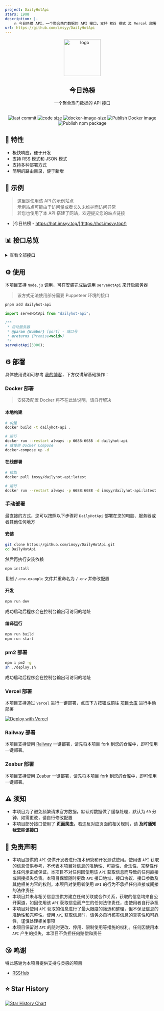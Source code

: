 ```yaml
---
project: DailyHotApi
stars: 1908
description: |-
    🔥 今日热榜 API，一个聚合热门数据的 API 接口，支持 RSS 模式 及 Vercel 部署 | 前端页面：https://github.com/imsyy/DailyHot
url: https://github.com/imsyy/DailyHotApi
---
```


<div align="center">
<img alt="logo" height="120" src="./public/favicon.png" width="120"/>
<h2>今日热榜</h2>
<p>一个聚合热门数据的 API 接口</p>
<br />
<img src="https://img.shields.io/github/last-commit/imsyy/DailyHotApi" alt="last commit"/>
 <img src="https://img.shields.io/github/languages/code-size/imsyy/DailyHotApi" alt="code size"/>
 <img src="https://img.shields.io/docker/image-size/imsyy/dailyhot-api" alt="docker-image-size"/>
<img src="https://github.com/imsyy/DailyHotApi/actions/workflows/docker.yml/badge.svg" alt="Publish Docker image"/>
<img src="https://github.com/imsyy/DailyHotApi/actions/workflows/npm.yml/badge.svg" alt="Publish npm package"/>
</div>

## 🚩 特性

- 极快响应，便于开发
- 支持 RSS 模式和 JSON 模式
- 支持多种部署方式
- 简明的路由目录，便于新增

## 👀 示例

> 这里是使用该 API 的示例站点  
> 示例站点可能由于访问量或者长久未维护而访问异常  
> 若您也使用了本 API 搭建了网站，欢迎提交您的站点链接

- [今日热榜 - https://hot.imsyy.top/](https://hot.imsyy.top/)

## 📊 接口总览

<details>
<summary>查看全部接口</summary>

> 示例站点运行于海外服务器，部分国内站点可能存在访问异常，请以实际情况为准

| **站点**         | **类别**     | **调用名称**   | **状态**                                                                                                                                                            |
| ---------------- | ------------ | -------------- | ------------------------------------------------------------------------------------------------------------------------------------------------------------------- |
| 哔哩哔哩         | 热门榜       | bilibili       | ![https://api-hot.imsyy.top/bilibili](https://img.shields.io/website.svg?label=bilibili&url=https://api-hot.imsyy.top/bilibili&cacheSeconds=7200)                   |
| AcFun            | 排行榜       | acfun          | ![https://api-hot.imsyy.top/acfun](https://img.shields.io/website.svg?label=acfun&url=https://api-hot.imsyy.top/acfun&cacheSeconds=7200)                            |
| 微博             | 热搜榜       | weibo          | ![https://api-hot.imsyy.top/weibo](https://img.shields.io/website.svg?label=weibo&url=https://api-hot.imsyy.top/weibo&cacheSeconds=7200)                            |
| 知乎             | 热榜         | zhihu          | ![https://api-hot.imsyy.top/zhihu](https://img.shields.io/website.svg?label=zhihu&url=https://api-hot.imsyy.top/zhihu&cacheSeconds=7200)                            |
| 知乎日报         | 推荐榜       | zhihu-daily    | ![https://api-hot.imsyy.top/zhihu-daily](https://img.shields.io/website.svg?label=zhihu-daily&url=https://api-hot.imsyy.top/zhihu-daily&cacheSeconds=7200)          |
| 百度             | 热搜榜       | baidu          | ![https://api-hot.imsyy.top/baidu](https://img.shields.io/website.svg?label=baidu&url=https://api-hot.imsyy.top/baidu&cacheSeconds=7200)                            |
| 抖音             | 热点榜       | douyin         | ![https://api-hot.imsyy.top/douyin](https://img.shields.io/website.svg?label=douyin&url=https://api-hot.imsyy.top/douyin&cacheSeconds=7200)                         |
| 快手             | 热点榜       | kuaishou       | ![https://api-hot.imsyy.top/kuaishou](https://img.shields.io/website.svg?label=kuaishou&url=https://api-hot.imsyy.top/kuaishou&cacheSeconds=7200)                   |
| 豆瓣电影         | 新片榜       | douban-movie   | ![https://api-hot.imsyy.top/douban-movie](https://img.shields.io/website.svg?label=douban-movie&url=https://api-hot.imsyy.top/douban-movie&cacheSeconds=7200)       |
| 豆瓣讨论小组     | 讨论精选     | douban-group   | ![https://api-hot.imsyy.top/douban-group](https://img.shields.io/website.svg?label=douban-group&url=https://api-hot.imsyy.top/douban-group&cacheSeconds=7200)       |
| 百度贴吧         | 热议榜       | tieba          | ![https://api-hot.imsyy.top/tieba](https://img.shields.io/website.svg?label=tieba&url=https://api-hot.imsyy.top/tieba&cacheSeconds=7200)                            |
| 少数派           | 热榜         | sspai          | ![https://api-hot.imsyy.top/sspai](https://img.shields.io/website.svg?label=sspai&url=https://api-hot.imsyy.top/sspai&cacheSeconds=7200)                            |
| IT之家           | 热榜         | ithome         | ![https://api-hot.imsyy.top/ithome](https://img.shields.io/website.svg?label=ithome&url=https://api-hot.imsyy.top/ithome&cacheSeconds=7200)                         |
| IT之家「喜加一」 | 最新动态     | ithome-xijiayi | ![https://api-hot.imsyy.top/ithome-xijiayi](https://img.shields.io/website.svg?label=ithome-xijiayi&url=https://api-hot.imsyy.top/ithome-xijiayi&cacheSeconds=7200) |
| 简书             | 热门推荐     | jianshu        | ![https://api-hot.imsyy.top/jianshu](https://img.shields.io/website.svg?label=jianshu&url=https://api-hot.imsyy.top/jianshu&cacheSeconds=7200)                      |
| 果壳             | 热门文章     | guokr          | ![https://api-hot.imsyy.top/guokr](https://img.shields.io/website.svg?label=guokr&url=https://api-hot.imsyy.top/guokr&cacheSeconds=7200)                            |
| 澎湃新闻         | 热榜         | thepaper       | ![https://api-hot.imsyy.top/thepaper](https://img.shields.io/website.svg?label=thepaper&url=https://api-hot.imsyy.top/thepaper&cacheSeconds=7200)                   |
| 今日头条         | 热榜         | toutiao        | ![https://api-hot.imsyy.top/toutiao](https://img.shields.io/website.svg?label=toutiao&url=https://api-hot.imsyy.top/toutiao&cacheSeconds=7200)                      |
| 36 氪            | 热榜         | 36kr           | ![https://api-hot.imsyy.top/36kr](https://img.shields.io/website.svg?label=36kr&url=https://api-hot.imsyy.top/36kr&cacheSeconds=7200)                               |
| 51CTO            | 推荐榜       | 51cto          | ![https://api-hot.imsyy.top/51cto](https://img.shields.io/website.svg?label=51cto&url=https://api-hot.imsyy.top/51cto&cacheSeconds=7200)                            |
| CSDN             | 排行榜       | csdn           | ![https://api-hot.imsyy.top/csdn](https://img.shields.io/website.svg?label=csdn&url=https://api-hot.imsyy.top/csdn&cacheSeconds=7200)                               |
| NodeSeek         | 最新动态     | nodeseek       | ![https://api-hot.imsyy.top/nodeseek](https://img.shields.io/website.svg?label=nodeseek&url=https://api-hot.imsyy.top/nodeseek&cacheSeconds=7200)                   |
| 稀土掘金         | 热榜         | juejin         | ![https://api-hot.imsyy.top/juejin](https://img.shields.io/website.svg?label=juejin&url=https://api-hot.imsyy.top/juejin&cacheSeconds=7200)                         |
| 腾讯新闻         | 热点榜       | qq-news        | ![https://api-hot.imsyy.top/qq-news](https://img.shields.io/website.svg?label=qq-news&url=https://api-hot.imsyy.top/qq-news&cacheSeconds=7200)                      |
| 新浪网           | 热榜         | sina           | ![https://api-hot.imsyy.top/sina](https://img.shields.io/website.svg?label=sina&url=https://api-hot.imsyy.top/sina&cacheSeconds=7200)                               |
| 新浪新闻         | 热点榜       | sina-news      | ![https://api-hot.imsyy.top/sina-news](https://img.shields.io/website.svg?label=sina-news&url=https://api-hot.imsyy.top/sina-news&cacheSeconds=7200)                |
| 网易新闻         | 热点榜       | netease-news   | ![https://api-hot.imsyy.top/netease-news](https://img.shields.io/website.svg?label=netease-news&url=https://api-hot.imsyy.top/netease-news&cacheSeconds=7200)       |
| 吾爱破解         | 榜单         | 52pojie        | ![https://api-hot.imsyy.top/52pojie](https://img.shields.io/website.svg?label=52pojie&url=https://api-hot.imsyy.top/52pojie&cacheSeconds=7200)                      |
| 全球主机交流     | 榜单         | hostloc        | ![https://api-hot.imsyy.top/hostloc](https://img.shields.io/website.svg?label=hostloc&url=https://api-hot.imsyy.top/hostloc&cacheSeconds=7200)                      |
| 虎嗅             | 24小时       | huxiu          | ![https://api-hot.imsyy.top/huxiu](https://img.shields.io/website.svg?label=huxiu&url=https://api-hot.imsyy.top/huxiu&cacheSeconds=7200)                            |
| 酷安             | 热榜         | coolapk        | ![https://api-hot.imsyy.top/coolapk](https://img.shields.io/website.svg?label=coolapk&url=https://api-hot.imsyy.top/coolapk&cacheSeconds=7200)                      |
| 虎扑             | 步行街热帖   | hupu           | ![https://api-hot.imsyy.top/hupu](https://img.shields.io/website.svg?label=hupu&url=https://api-hot.imsyy.top/hupu&cacheSeconds=7200)                               |
| 爱范儿           | 快讯         | ifanr          | ![https://api-hot.imsyy.top/ifanr](https://img.shields.io/website.svg?label=ifanr&url=https://api-hot.imsyy.top/ifanr&cacheSeconds=7200)                            |
| 英雄联盟         | 更新公告     | lol            | ![https://api-hot.imsyy.top/lol](https://img.shields.io/website.svg?label=lol&url=https://api-hot.imsyy.top/lol&cacheSeconds=7200)                                  |
| 米游社           | 最新消息     | miyoushe       | ![https://api-hot.imsyy.top/miyoushe](https://img.shields.io/website.svg?label=miyoushe&url=https://api-hot.imsyy.top/miyoushe&cacheSeconds=7200)                   |
| 原神             | 最新消息     | genshin        | ![https://api-hot.imsyy.top/genshin](https://img.shields.io/website.svg?label=genshin&url=https://api-hot.imsyy.top/genshin&cacheSeconds=7200)                      |
| 崩坏3            | 最新动态     | honkai         | ![https://api-hot.imsyy.top/honkai](https://img.shields.io/website.svg?label=honkai&url=https://api-hot.imsyy.top/honkai&cacheSeconds=7200)                         |
| 崩坏：星穹铁道   | 最新动态     | starrail       | ![https://api-hot.imsyy.top/starrail](https://img.shields.io/website.svg?label=starrail&url=https://api-hot.imsyy.top/starrail&cacheSeconds=7200)                   |
| 微信读书         | 飙升榜       | weread         | ![https://api-hot.imsyy.top/weread](https://img.shields.io/website.svg?label=weread&url=https://api-hot.imsyy.top/weread&cacheSeconds=7200)                         |
| NGA              | 热帖         | ngabbs         | ![https://api-hot.imsyy.top/ngabbs](https://img.shields.io/website.svg?label=ngabbs&url=https://api-hot.imsyy.top/ngabbs&cacheSeconds=7200)                         |
| V2EX             | 主题榜       | v2ex           | ![https://api-hot.imsyy.top/v2ex](https://img.shields.io/website.svg?label=v2ex&url=https://api-hot.imsyy.top/v2ex&cacheSeconds=7200)                               |
| HelloGitHub      | Trending     | hellogithub    | ![https://api-hot.imsyy.top/hellogithub](https://img.shields.io/website.svg?label=hellogithub&url=https://api-hot.imsyy.top/hellogithub&cacheSeconds=7200)          |
| 中央气象台       | 全国气象预警 | weatheralarm   | ![https://api-hot.imsyy.top/weatheralarm](https://img.shields.io/website.svg?label=weatheralarm&url=https://api-hot.imsyy.top/weatheralarm&cacheSeconds=7200)       |
| 中国地震台       | 地震速报     | earthquake     | ![https://api-hot.imsyy.top/earthquake](https://img.shields.io/website.svg?label=earthquake&url=https://api-hot.imsyy.top/earthquake&cacheSeconds=7200)             |
| 历史上的今天     | 月-日        | history        | ![https://api-hot.imsyy.top/history](https://img.shields.io/website.svg?label=history&url=https://api-hot.imsyy.top/history&cacheSeconds=7200)                      |

</details>

## ⚙️ 使用

本项目支持 `Node.js` 调用，可在安装完成后调用 `serveHotApi` 来开启服务器

> 该方式无法使用部分需要 Puppeteer 环境的接口

```bash
pnpm add dailyhot-api
```

```js
import serveHotApi from "dailyhot-api";

/**
 * 启动服务器
 * @param {Number} [port] - 端口号
 * @returns {Promise<void>}
 */
serveHotApi(3000);
```

## ⚙️ 部署

具体使用说明可参考 [我的博客](https://blog.imsyy.top/posts/2024/0408)，下方仅讲解基础操作：

### Docker 部署

> 安装及配置 Docker 将不在此处说明，请自行解决

#### 本地构建

```bash
# 构建
docker build -t dailyhot-api .

# 运行
docker run --restart always -p 6688:6688 -d dailyhot-api
# 或使用 Docker Compose
docker-compose up -d
```

#### 在线部署

```bash
# 拉取
docker pull imsyy/dailyhot-api:latest

# 运行
docker run --restart always -p 6688:6688 -d imsyy/dailyhot-api:latest
```

### 手动部署

最直接的方式，您可以按照以下步骤将 `DailyHotApi` 部署在您的电脑、服务器或者其他任何地方

#### 安装

```bash
git clone https://github.com/imsyy/DailyHotApi.git
cd DailyHotApi
```

然后再执行安装依赖

```bash
npm install
```

复制 `/.env.example` 文件并重命名为 `/.env` 并修改配置

#### 开发

```bash
npm run dev
```

成功启动后程序会在控制台输出可访问的地址

#### 编译运行

```bash
npm run build
npm run start
```

### pm2 部署

```bash
npm i pm2 -g
sh ./deploy.sh
```

成功启动后程序会在控制台输出可访问的地址

### Vercel 部署

本项目支持通过 `Vercel` 进行一键部署，点击下方按钮或前往 [项目仓库](https://github.com/imsyy/DailyHotApi-Vercel) 进行手动部署

[![Deploy with Vercel](https://vercel.com/button)](https://vercel.com/new/imsyys-projects/clone?repository-url=https%3A%2F%2Fgithub.com%2Fimsyy%2FDailyHotApi-Vercel)

### Railway 部署

本项目支持使用 [Railway](https://railway.app/) 一键部署，请先将本项目 fork 到您的仓库中，即可使用一键部署。

### Zeabur 部署

本项目支持使用 [Zeabur](https://zeabur.com/) 一键部署，请先将本项目 fork 到您的仓库中，即可使用一键部署。

## ⚠️ 须知

- 本项目为了避免频繁请求官方数据，默认对数据做了缓存处理，默认为 `60` 分钟，如需更改，请自行修改配置
- 本项目部分接口使用了 **页面爬虫**，若违反对应页面的相关规则，请 **及时通知我去除该接口**

## 📢 免责声明

- 本项目提供的 `API` 仅供开发者进行技术研究和开发测试使用。使用该 `API` 获取的信息仅供参考，不代表本项目对信息的准确性、可靠性、合法性、完整性作出任何承诺或保证。本项目不对任何因使用该 `API` 获取信息而导致的任何直接或间接损失负责。本项目保留随时更改 `API` 接口地址、接口协议、接口参数及其他相关内容的权利。本项目对使用者使用 `API` 的行为不承担任何直接或间接的法律责任
- 本项目并未与相关信息提供方建立任何关联或合作关系，获取的信息均来自公开渠道，如因使用该 `API` 获取信息而产生的任何法律责任，由使用者自行承担
- 本项目对使用 `API` 获取的信息进行了最大限度的筛选和整理，但不保证信息的准确性和完整性。使用 `API` 获取信息时，请务必自行核实信息的真实性和可靠性，谨慎处理相关事项
- 本项目保留对 `API` 的随时更改、停用、限制使用等措施的权利。任何因使用本 `API` 产生的损失，本项目不负担任何赔偿和责任

## 😘 鸣谢

特此感谢为本项目提供支持与灵感的项目

- [RSSHub](https://github.com/DIYgod/RSSHub)

## ⭐ Star History

[![Star History Chart](https://api.star-history.com/svg?repos=imsyy/DailyHotApi&type=Date)](https://star-history.com/#imsyy/DailyHotApi&Date)

